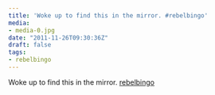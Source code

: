 ```yaml
---
title: 'Woke up to find this in the mirror. #rebelbingo'
media:
- media-0.jpg
date: "2011-11-26T09:30:36Z"
draft: false
tags:
- rebelbingo
---
```

Woke up to find this in the mirror. [rebelbingo](/tags/rebelbingo)
